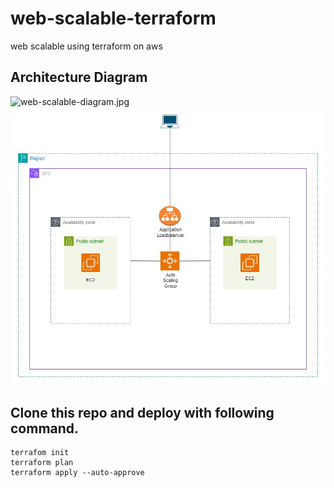 # web-scalable-terraform
web scalable using terraform on aws

## Architecture Diagram
![web-scalable-diagram.jpg](https://github.com/user-attachments/assets/66a187a1-e8a1-44bb-9411-ccbddf7363d9)
![web-scalable-diagram.jpg](image/web-scalable-diagram.jpg)

## Clone this repo and deploy with following command.

```
terrafom init
terraform plan
terraform apply --auto-approve
```
